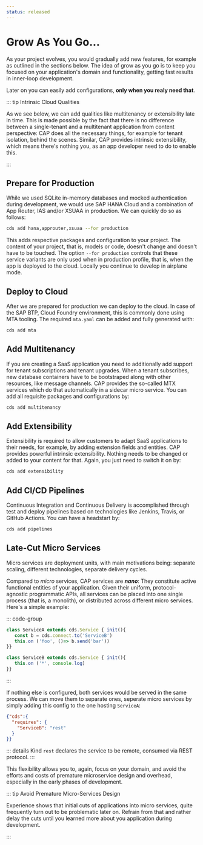 ```yaml
---
status: released
---
```


# Grow As You Go...

As your project evolves, you would gradually add new features, for example as outlined in the sections below. The idea of grow as you go is to keep you focused on your application's domain and functionality, getting fast results in inner-loop development.

Later on you can easily add configurations, **only when you realy need that**.

::: tip Intrinsic Cloud Qualities

As we see below, we can add qualities like multitenancy or extensibility late in time. This is made possible by the fact that there is no difference between a single-tenant and a multitenant application from content perspective: CAP does all the necessary things, for example for tenant isolation, behind the scenes. Similar, CAP provides intrinsic extensibility, which means there's nothing you, as an app developer need to do to enable this.

:::

## Prepare for Production

While we used SQLite in-memory databases and mocked authentication during development, we would use SAP HANA Cloud and a combination of App Router, IAS and/or XSUAA in production. We can quickly do so as follows:

```sh
cds add hana,approuter,xsuaa --for production
```

This adds respective packages and configuration to your project. The content of your project, that is, models or code, doesn't change and doesn't have to be touched. The option  `--for production` controls that these service variants are only used when in production profile, that is, when the app is deployed to the cloud. Locally you continue to develop in airplane mode.



## Deploy to Cloud

After we are prepared for production we can deploy to the cloud. In case of the SAP BTP, Cloud Foundry environment, this is commonly done using MTA tooling. The required `mta.yaml` can be added and fully generated with:

```sh
cds add mta
```



## Add Multitenancy

If you are creating a SaaS application you need to additionally add support for tenant subscriptions and tenant upgrades. When a tenant subscribes, new database containers have to be bootstraped along with other resources, like message channels. CAP provides the so-called MTX services which do that automatically in a sidecar micro service. You can add all requisite packages and configurations by:

```sh
cds add multitenancy
```



## Add Extensibility

Extensibility is required to allow customers to adapt SaaS applications to their needs, for example, by adding extension fields and entities. CAP provides powerful intrinsic extensibility. Nothing needs to be changed or added to your content for that. Again, you just need to switch it on by:

```sh
cds add extensibility
```



## Add CI/CD Pipelines

Continuous Integration and Continuous Delivery is accomplished through test and deploy pipelines based on technologies like Jenkins, Travis, or GitHub Actions. You can have a headstart by:

```sh
cds add pipelines
```



## Late-Cut Micro Services

Micro services are deployment units, with main motivations being: separate scaling, different technologies, separate delivery cycles.

Compared to *micro* services, CAP services are ***nano***: They constitute active functional entities of your application. Given their uniform, protocol-agnostic programmatic APIs, all services can be placed into one single process (that is, a monolith), or distributed across different micro services. Here's a simple example:

::: code-group

```js [ServiceA]
class ServiceA extends cds.Service { init(){
   const b = cds.connect.to('ServiceB')
   this.on ('foo', ()=> b.send('bar'))
}}
```

```js [ServiceB]
class ServiceB extends cds.Service { init(){
   this.on ('*', console.log)
}}
```

:::

If nothing else is configured, both services would be served in the same process.
We can move them to separate ones, seperate micro services by simply adding this config to the one hosting `ServiceA`:

```json
{"cds":{
  "requires": {
    "ServiceB": "rest"
  }
}}
```

::: details Kind `rest` declares the service to be remote, consumed via REST protocol.
:::

This flexibility allows you to, again, focus on your domain, and avoid the efforts and costs of premature microservice design and overhead, especially in the early phases of development.

::: tip Avoid Premature Micro-Services Design

Experience shows that initial cuts of applications into micro services, quite frequently turn out to be problematic later on. Refrain from that and rather delay the cuts until you learned more about you application during development.

:::

